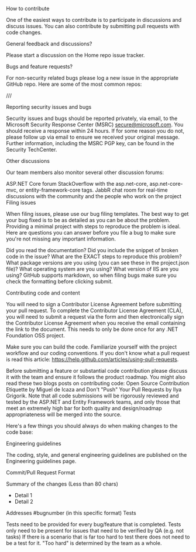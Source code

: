 How to contribute

One of the easiest ways to contribute is to participate in discussions and discuss issues. You can also contribute by submitting pull requests with code changes.

General feedback and discussions?

Please start a discussion on the Home repo issue tracker.

Bugs and feature requests?

For non-security related bugs please log a new issue in the appropriate GitHub repo. Here are some of the most common repos:

///

Reporting security issues and bugs

Security issues and bugs should be reported privately, via email, to the Microsoft Security Response Center (MSRC) secure@microsoft.com. You should receive a response within 24 hours. If for some reason you do not, please follow up via email to ensure we received your original message. Further information, including the MSRC PGP key, can be found in the Security TechCenter.

Other discussions

Our team members also monitor several other discussion forums:

ASP.NET Core forum
StackOverflow with the asp.net-core, asp.net-core-mvc, or entity-framework-core tags.
JabbR chat room for real-time discussions with the community and the people who work on the project
Filing issues

When filing issues, please use our bug filing templates. The best way to get your bug fixed is to be as detailed as you can be about the problem. Providing a minimal project with steps to reproduce the problem is ideal. Here are questions you can answer before you file a bug to make sure you're not missing any important information.

Did you read the documentation?
Did you include the snippet of broken code in the issue?
What are the EXACT steps to reproduce this problem?
What package versions are you using (you can see these in the project.json file)?
What operating system are you using?
What version of IIS are you using?
GitHub supports markdown, so when filing bugs make sure you check the formatting before clicking submit.

Contributing code and content

You will need to sign a Contributor License Agreement before submitting your pull request. To complete the Contributor License Agreement (CLA), you will need to submit a request via the form and then electronically sign the Contributor License Agreement when you receive the email containing the link to the document. This needs to only be done once for any .NET Foundation OSS project.

Make sure you can build the code. Familiarize yourself with the project workflow and our coding conventions. If you don't know what a pull request is read this article: https://help.github.com/articles/using-pull-requests.

Before submitting a feature or substantial code contribution please discuss it with the team and ensure it follows the product roadmap. You might also read these two blogs posts on contributing code: Open Source Contribution Etiquette by Miguel de Icaza and Don't "Push" Your Pull Requests by Ilya Grigorik. Note that all code submissions will be rigorously reviewed and tested by the ASP.NET and Entity Framework teams, and only those that meet an extremely high bar for both quality and design/roadmap appropriateness will be merged into the source.

Here's a few things you should always do when making changes to the code base:

Engineering guidelines

The coding, style, and general engineering guidelines are published on the Engineering guidelines page.

Commit/Pull Request Format

Summary of the changes (Less than 80 chars)
 - Detail 1
 - Detail 2

Addresses #bugnumber (in this specific format)
Tests

Tests need to be provided for every bug/feature that is completed.
Tests only need to be present for issues that need to be verified by QA (e.g. not tasks)
If there is a scenario that is far too hard to test there does not need to be a test for it.
"Too hard" is determined by the team as a whole.